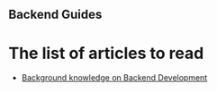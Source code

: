 ## Backend Guides

# The list of articles to read

- <a href="https://medium.com/tech-tajawal/modern-backend-developer-in-2018-6b3f7b5f8b9">Background knowledge on Backend Development</a>

